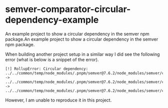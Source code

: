# semver-comparator-circular-dependency-example

An example project to show a circular dependency in the semver npm package.An example project to show a circular dependency in the semver npm package.

When building another project setup in a similar way I did see the following error (what is below is a snippet of the error).

```text
[!] RollupError: Circular dependency: ../../common/temp/node_modules/.pnpm/semver@7.6.2/node_modules/semver/classes/comparator.js -> ../../common/temp/node_modules/.pnpm/semver@7.6.2/node_modules/semver/classes/range.js -> ../../common/temp/node_modules/.pnpm/semver@7.6.2/node_modules/semver/classes/comparator.js
```

However, I am unable to reproduce it in this project.
